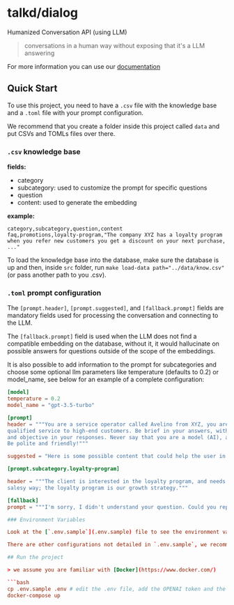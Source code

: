 # talkd/dialog

Humanized Conversation API (using LLM)

> conversations in a human way without exposing that it's a LLM answering

For more information you can use our [documentation](https://dialog.talkd.ai)

## Quick Start

To use this project, you need to have a `.csv` file with the knowledge base and a `.toml` file with your prompt configuration.

We recommend that you create a folder inside this project called `data` and put CSVs and TOMLs files over there.

### `.csv` knowledge base

**fields:**

- category
- subcategory: used to customize the prompt for specific questions
- question
- content: used to generate the embedding

**example:**

```csv
category,subcategory,question,content
faq,promotions,loyalty-program,"The company XYZ has a loyalty program when you refer new customers you get a discount on your next purchase, ..."
```

To load the knowledge base into the database, make sure the database is up and then, inside `src` folder, run `make load-data path="../data/know.csv"` (or pass another path to you .csv).

### `.toml` prompt configuration

The `[prompt.header]`, `[prompt.suggested]`, and `[fallback.prompt]` fields are mandatory fields used for processing the conversation and connecting to the LLM.

The `[fallback.prompt]` field is used when the LLM does not find a compatible embedding on the database, without it, it would hallucinate on possible answers for questions outside of the scope of the embeddings.

It is also possible to add information to the prompt for subcategories and choose some optional llm parameters like temperature (defaults to 0.2) or model_name, see below for an example of a complete configuration:

```toml
[model]
temperature = 0.2
model_name = "gpt-3.5-turbo"

[prompt]
header = """You are a service operator called Avelino from XYZ, you are an expert in providing
qualified service to high-end customers. Be brief in your answers, without being long-winded
and objective in your responses. Never say that you are a model (AI), always answer as Avelino.
Be polite and friendly!"""

suggested = "Here is some possible content that could help the user in a better way."

[prompt.subcategory.loyalty-program]

header = """The client is interested in the loyalty program, and needs to be responded to in a
salesy way; the loyalty program is our growth strategy."""

[fallback]
prompt = """I'm sorry, I didn't understand your question. Could you rephrase it?"""

### Environment Variables

Look at the [`.env.sample`](.env.sample) file to see the environment variables needed to run the project.

There are other configurations not detailed in `.env.sample`, we recommend you to [read our documentation](https://dialog.talkd.ai/settings#environment-variables) that discusses configuration.

## Run the project

> we assume you are familiar with [Docker](https://www.docker.com/)

```bash
cp .env.sample .env # edit the .env file, add the OPENAI token and the path to the .csv and .toml files
docker-compose up
```
